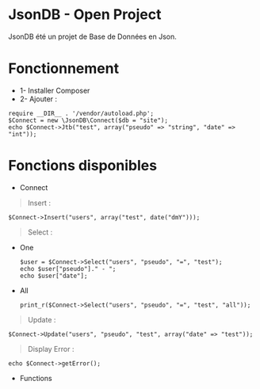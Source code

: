 # JsonDB - Open Project
JsonDB été un projet de Base de Données en Json.

# Fonctionnement
- 1- Installer Composer
- 2- Ajouter :

```
require __DIR__ . '/vendor/autoload.php';
$Connect = new \JsonDB\Connect($db = "site");
echo $Connect->Jtb("test", array("pseudo" => "string", "date" => "int"));
```

# Fonctions disponibles

- Connect

> Insert : 
```
$Connect->Insert("users", array("test", date("dmY")));
```

> Select : 

- One

	```
	$user = $Connect->Select("users", "pseudo", "=", "test");
	echo $user["pseudo"]." - ";
	echo $user["date"];
	```

- All

	```
	print_r($Connect->Select("users", "pseudo", "=", "test", "all"));
	```

> Update : 
```
$Connect->Update("users", "pseudo", "test", array("date" => "test"));
```

> Display Error :
``` 
echo $Connect->getError();
```

- Functions